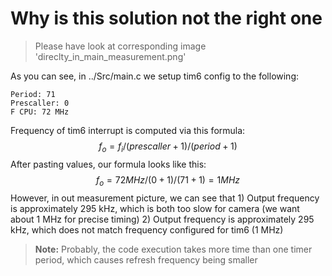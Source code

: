 # Why is this solution not the right one

> Please have look at corresponding image 'direclty_in_main_measurement.png'

As you can see, in ../Src/main.c we setup tim6 config to the following:
```
Period: 71
Prescaller: 0
F CPU: 72 MHz
```

Frequency of tim6 interrupt is computed via this formula:	$$f_o = f_i / (prescaller + 1) / (period + 1)$$
After pasting values, our formula looks like this: $$f_o = 72 MHz / (0 + 1) / (71 + 1) = 1 MHz$$
However, in out measurement picture, we can see that
	1) Output frequency is approximately 295 kHz, which is both too slow for camera (we want about 1 MHz for precise timing)
	2) Output frequency is approximately 295 kHz, which does not match frequency configured for tim6 (1 MHz)
> **Note:** Probably, the code execution takes more time than one timer period, which causes refresh frequency being smaller
